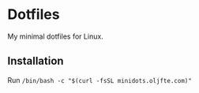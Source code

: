 # Dotfiles

My minimal dotfiles for Linux.

## Installation
Run ```/bin/bash -c "$(curl -fsSL minidots.oljfte.com)"```

